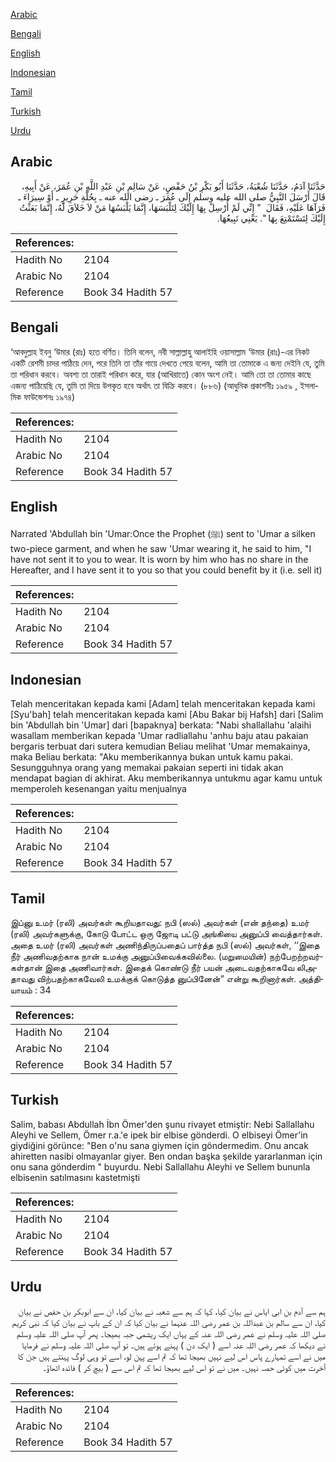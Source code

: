 [Arabic](#arabic)

[Bengali](#bengali)

[English](#english)

[Indonesian](#indonesian)

[Tamil](#tamil)

[Turkish](#turkish)

[Urdu](#urdu)

## Arabic


<div dir="rtl" lang="ar" style={{fontSize:'larger',backgroundColor:'#f8f9fa',padding:20}}>
حَدَّثَنَا آدَمُ، حَدَّثَنَا شُعْبَةُ، حَدَّثَنَا أَبُو بَكْرِ بْنُ حَفْصٍ، عَنْ سَالِمِ بْنِ عَبْدِ اللَّهِ بْنِ عُمَرَ، عَنْ أَبِيهِ، قَالَ أَرْسَلَ النَّبِيُّ صلى الله عليه وسلم إِلَى عُمَرَ ـ رضى الله عنه ـ بِحُلَّةِ حَرِيرٍ ـ أَوْ سِيرَاءَ ـ فَرَآهَا عَلَيْهِ، فَقَالَ ‏ "‏ إِنِّي لَمْ أُرْسِلْ بِهَا إِلَيْكَ لِتَلْبَسَهَا، إِنَّمَا يَلْبَسُهَا مَنْ لاَ خَلاَقَ لَهُ، إِنَّمَا بَعَثْتُ إِلَيْكَ لِتَسْتَمْتِعَ بِهَا ‏"‏‏.‏ يَعْنِي تَبِيعُهَا‏.‏
</div>
<div style={{backgroundColor:'#f8f9fa',padding:20, marginBottom: 10}}><table> <thead> <tr> <th>References:</th> <th></th> </tr> </thead> <tbody><tr><td>Hadith No</td><td>2104</td></tr><tr><td>Arabic No</td><td>2104</td></tr><tr><td>Reference</td><td>Book 34 Hadith 57</td></tr></tbody></table></div>

## Bengali


<div dir="ltr" lang="bn" style={{fontSize:'larger',backgroundColor:'#f8f9fa',padding:20}}>
‘আবদুল্লাহ ইবনু ‘উমার (রাঃ) হতে বর্ণিত। তিনি বলেন, নবী সাল্লাল্লাহু আলাইহি ওয়াসাল্লাম ‘উমার (রাঃ)-এর নিকট একটি রেশমী চাদর পাঠিয়ে দেন, পরে তিনি তা তাঁর গায়ে দেখতে পেয়ে বলেন, আমি তা তোমাকে এ জন্য দেইনি যে, তুমি তা পরিধান করবে। অবশ্য তা তারাই পরিধান করে, যার (আখিরাতে) কোন অংশ নেই। আমি তো তা তোমার কাছে এজন্য পাঠিয়েছি যে, তুমি তা দিয়ে উপকৃত হবে অর্থাৎ তা বিক্রি করবে। (৮৮৬) (আধুনিক প্রকাশনীঃ ১৯৫৯ , ইসলামিক ফাউন্ডেশনঃ ১৯৭৪)
</div>
<div style={{backgroundColor:'#f8f9fa',padding:20, marginBottom: 10}}><table> <thead> <tr> <th>References:</th> <th></th> </tr> </thead> <tbody><tr><td>Hadith No</td><td>2104</td></tr><tr><td>Arabic No</td><td>2104</td></tr><tr><td>Reference</td><td>Book 34 Hadith 57</td></tr></tbody></table></div>

## English


<div dir="ltr" lang="en" style={{fontSize:'larger',backgroundColor:'#f8f9fa',padding:20}}>
Narrated 'Abdullah bin 'Umar:Once the Prophet (ﷺ) sent to 'Umar a silken two-piece garment, and when he saw 'Umar wearing it, he said to him, "I have not sent it to you to wear. It is worn by him who has no share in the Hereafter, and I have sent it to you so that you could benefit by it (i.e. sell it)
</div>
<div style={{backgroundColor:'#f8f9fa',padding:20, marginBottom: 10}}><table> <thead> <tr> <th>References:</th> <th></th> </tr> </thead> <tbody><tr><td>Hadith No</td><td>2104</td></tr><tr><td>Arabic No</td><td>2104</td></tr><tr><td>Reference</td><td>Book 34 Hadith 57</td></tr></tbody></table></div>

## Indonesian


<div dir="ltr" lang="id" style={{fontSize:'larger',backgroundColor:'#f8f9fa',padding:20}}>
Telah menceritakan kepada kami [Adam] telah menceritakan kepada kami [Syu'bah] telah menceritakan kepada kami [Abu Bakar bij Hafsh] dari [Salim bin 'Abdullah bin 'Umar] dari [bapaknya] berkata: "Nabi shallallahu 'alaihi wasallam memberikan kepada 'Umar radliallahu 'anhu baju atau pakaian bergaris terbuat dari sutera kemudian Beliau melihat 'Umar memakainya, maka Beliau berkata: "Aku memberikannya bukan untuk kamu pakai. Sesungguhnya orang yang memakai pakaian seperti ini tidak akan mendapat bagian di akhirat. Aku memberikannya untukmu agar kamu untuk memperoleh kesenangan yaitu menjualnya
</div>
<div style={{backgroundColor:'#f8f9fa',padding:20, marginBottom: 10}}><table> <thead> <tr> <th>References:</th> <th></th> </tr> </thead> <tbody><tr><td>Hadith No</td><td>2104</td></tr><tr><td>Arabic No</td><td>2104</td></tr><tr><td>Reference</td><td>Book 34 Hadith 57</td></tr></tbody></table></div>

## Tamil


<div dir="ltr" lang="ta" style={{fontSize:'larger',backgroundColor:'#f8f9fa',padding:20}}>
இப்னு உமர் (ரலி) அவர்கள் கூறியதாவது: நபி (ஸல்) அவர்கள் (என் தந்தை) உமர் (ரலி) அவர்களுக்கு, கோடு போட்ட ஒரு ஜோடி பட்டு அங்கியை அனுப்பி வைத்தார்கள். அதை உமர் (ரலி) அவர்கள் அணிந்திருப்பதைப் பார்த்த நபி (ஸல்) அவர்கள், ‘‘இதை நீர் அணிவதற்காக நான் உமக்கு அனுப்பிவைக்கவில்லை. (மறுமையின்) நற்பேறற்றவர்கள்தான் இதை அணிவார்கள். இதைக் கொண்டு நீர் பயன் அடைவதற்காகவே லிஅதாவது விற்பதற்காகவேலி உமக்குக் கொடுத்த னுப்பினேன்” என்று கூறினார்கள். அத்தியாயம் : 34
</div>
<div style={{backgroundColor:'#f8f9fa',padding:20, marginBottom: 10}}><table> <thead> <tr> <th>References:</th> <th></th> </tr> </thead> <tbody><tr><td>Hadith No</td><td>2104</td></tr><tr><td>Arabic No</td><td>2104</td></tr><tr><td>Reference</td><td>Book 34 Hadith 57</td></tr></tbody></table></div>

## Turkish


<div dir="ltr" lang="tr" style={{fontSize:'larger',backgroundColor:'#f8f9fa',padding:20}}>
Salim, babası Abdullah İbn Ömer'den şunu rivayet etmiştir: Nebi Sallallahu Aleyhi ve Sellem, Ömer r.a.'e ipek bir elbise gönderdi. O elbiseyi Ömer'in giydiğini görünce: "Ben o'nu sana giymen için göndermedim. Onu ancak ahiretten nasibi olmayanlar giyer. Ben ondan başka şekilde yararlanman için onu sana gönderdim " buyurdu. Nebi Sallallahu Aleyhi ve Sellem bununla elbisenin satılmasını kastetmişti
</div>
<div style={{backgroundColor:'#f8f9fa',padding:20, marginBottom: 10}}><table> <thead> <tr> <th>References:</th> <th></th> </tr> </thead> <tbody><tr><td>Hadith No</td><td>2104</td></tr><tr><td>Arabic No</td><td>2104</td></tr><tr><td>Reference</td><td>Book 34 Hadith 57</td></tr></tbody></table></div>

## Urdu


<div dir="rtl" lang="ur" style={{fontSize:'larger',backgroundColor:'#f8f9fa',padding:20}}>
ہم سے آدم بن ابی ایاس نے بیان کیا، کہا کہ ہم سے شعبہ نے بیان کیا، ان سے ابوبکر بن حفص نے بیان کیا، ان سے سالم بن عبداللہ بن عمر رضی اللہ عنہما نے بیان کیا کہ ان کے باپ نے بیان کیا کہ نبی کریم صلی اللہ علیہ وسلم نے عمر رضی اللہ عنہ کے یہاں ایک ریشمی جبہ بھیجا۔ پھر آپ صلی اللہ علیہ وسلم نے دیکھا کہ عمر رضی اللہ عنہ اسے ( ایک دن ) پہنے ہوئے ہیں۔ تو آپ صلی اللہ علیہ وسلم نے فرمایا میں نے اسے تمہارے پاس اس لیے نہیں بھیجا تھا کہ تم اسے پہن لو، اسے تو وہی لوگ پہنتے ہیں جن کا آخرت میں کوئی حصہ نہیں۔ میں نے تو اس لیے بھیجا تھا کہ تم اس سے ( بیچ کر ) فائدہ اٹھاؤ۔
</div>
<div style={{backgroundColor:'#f8f9fa',padding:20, marginBottom: 10}}><table> <thead> <tr> <th>References:</th> <th></th> </tr> </thead> <tbody><tr><td>Hadith No</td><td>2104</td></tr><tr><td>Arabic No</td><td>2104</td></tr><tr><td>Reference</td><td>Book 34 Hadith 57</td></tr></tbody></table></div>
